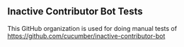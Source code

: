 ## Inactive Contributor Bot Tests

This GitHub organization is used for doing manual tests of https://github.com/cucumber/inactive-contributor-bot
